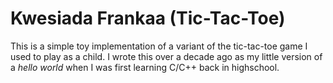 # Kwesiada Frankaa (Tic-Tac-Toe)

This is a simple toy implementation of a variant of the tic-tac-toe game I used to play as a child. I wrote this over a decade ago as my little version of a *hello world* when I was first learning C/C++ back in highschool.
